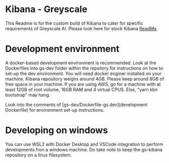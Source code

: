 # Kibana - Greyscale

This Readme is for the custom build of Kibana to cater for specific requirements of Greyscale AI. Please look here for stock Kibana [ReadMe](README-Kibana.md).

# Development environment
A docker-based development environment is recommended. Look at the Dockerfiles into gs-dev folder within the repsitory for instructions on how to set-up the dev environment. 
You will need docker enginer installed on your machine. Kibana repository weighs around 4GB. Please keep around 8GB of free space in your machine. If you are using AWS, go for a machine with at least 12GB of root volume, 16GB RAM and 4 virtual CPUS. Else, "yarn kbn bootstrap" may hang.

Look into the comments of [gs-dev/Dockerfile-gs.dev](development Dockerfile) for environment set-up instructions.

# Developing on windows
You can use WSL2 with Docker Desktop and VSCode integration to perform developments fron a windows machine. Do take note to keep the gs-kibana repository on a linux filesystem.